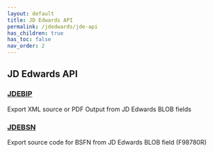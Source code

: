 ```yaml
---
layout: default
title: JD Edwards API
permalink: /jdedwards/jde-api
has_children: true
has_toc: false
nav_order: 2
---
```


## JD Edwards API

### [JDEBIP](/jdedwards/jde-api/jdebip)
Export XML source or PDF Output from JD Edwards BLOB fields

### [JDEBSN](/jdedwards/jde-api/jdebsfn)
Export source code for BSFN from JD Edwards BLOB field (F98780R)